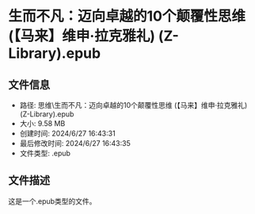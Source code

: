 ﻿# 生而不凡：迈向卓越的10个颠覆性思维 (【马来】维申·拉克雅礼) (Z-Library).epub

## 文件信息
- 路径: 思维\生而不凡：迈向卓越的10个颠覆性思维 (【马来】维申·拉克雅礼) (Z-Library).epub
- 大小: 9.58 MB
- 创建时间: 2024/6/27 16:43:31
- 最后修改时间: 2024/6/27 16:43:35
- 文件类型: .epub

## 文件描述
这是一个.epub类型的文件。

